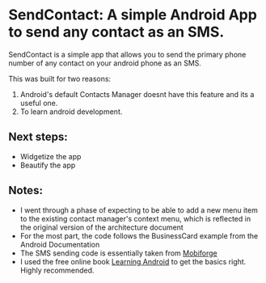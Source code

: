 SendContact:  A simple Android App to send any contact as an SMS.
=================================================================

SendContact is a simple app that allows you to send the primary phone number of any contact on your android phone as an SMS.

This was built for two reasons:

1. Android's default Contacts Manager doesnt have this feature and its a useful one.
2. To learn android development.

Next steps:
-----------
- Widgetize the app
- Beautify the app

Notes:
------
* I went through a phase of expecting to be able to add a new menu item to the existing contact manager's context menu, which is reflected in the original version of the architecture document
* For the most part, the code follows the BusinessCard example from the Android Documentation
* The SMS sending code is essentially taken from [Mobiforge](http://mobiforge.com/developing/story/sms-messaging-android)
* I used the free online book [Learning Android]( http://ofps.oreilly.com/titles/9781449390501/index.html) to get the basics right. Highly recommended.